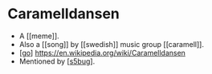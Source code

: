 # Caramelldansen

- A [[meme]].
- Also a [[song]] by [[swedish]] music group [[caramell]].
- [[go]] https://en.wikipedia.org/wiki/Caramelldansen
- Mentioned by [[s5bug]].


[//begin]: # "Autogenerated link references for markdown compatibility"
[go]: go "Go"
[s5bug]: s5bug "S5bug"
[//end]: # "Autogenerated link references"